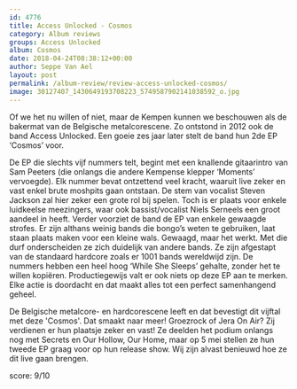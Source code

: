 ```yaml
---
id: 4776
title: Access Unlocked - Cosmos
category: Album reviews
groups: Access Unlocked
album: Cosmos
date: 2018-04-24T08:38:12+00:00
author: Seppe Van Ael
layout: post
permalink: /album-review/review-access-unlocked-cosmos/
image: 30127407_1430649193708223_5749587902141038592_o.jpg
---
```

Of we het nu willen of niet, maar de Kempen kunnen we beschouwen als de bakermat van de Belgische metalcorescene. Zo ontstond in 2012 ook de band Access Unlocked. Een goeie zes jaar later stelt de band hun 2de EP ‘Cosmos’ voor.

De EP die slechts vijf nummers telt, begint met een knallende gitaarintro van Sam Peeters (die onlangs die andere Kempense klepper ‘Moments’ vervoegde). Elk nummer bevat ontzettend veel kracht, waaruit live zeker en vast enkel brute moshpits gaan ontstaan. De stem van vocalist Steven Jackson zal hier zeker een grote rol bij spelen. Toch is er plaats voor enkele luidkeelse meezingers, waar ook bassist/vocalist Niels Serneels een groot aandeel in heeft. Verder voorziet de band de EP van enkele gewaagde strofes. Er zijn althans weinig bands die bongo’s weten te gebruiken, laat staan plaats maken voor een kleine wals. Gewaagd, maar het werkt. Met die durf onderscheiden ze zich duidelijk van andere bands. Ze zijn afgestapt van de standaard hardcore zoals er 1001 bands wereldwijd zijn. De nummers hebben een heel hoog ‘While She Sleeps’ gehalte, zonder het te willen kopiëren. Productiegewijs valt er ook niets op deze EP aan te merken. Elke actie is doordacht en dat maakt alles tot een perfect samenhangend geheel.

De Belgische metalcore- en hardcorescene leeft en dat bevestigt dit vijftal met deze 'Cosmos'. Dat smaakt naar meer! Groezrock of Jera On Air? Zij verdienen er hun plaatsje zeker en vast! Ze deelden het podium onlangs nog met Secrets en Our Hollow, Our Home, maar op 5 mei stellen ze hun tweede EP graag voor op hun release show. Wij zijn alvast benieuwd hoe ze dit live gaan brengen.

score: 9/10
